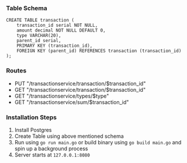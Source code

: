 ### Table Schema

```
CREATE TABLE transaction (
	transaction_id serial NOT NULL,
	amount decimal NOT NULL DEFAULT 0,
	type VARCHAR(20),
	parent_id serial,
	PRIMARY KEY (transaction_id),
	FOREIGN KEY (parent_id) REFERENCES transaction (transaction_id)
);
```

### Routes

- PUT "/transactionservice/transaction/$transaction_id"
- GET "/transactionservice/transaction/$transaction_id"
- GET "/transactionservice/types/$type"
- GET "/transactionservice/sum/$transaction_id"


### Installation Steps
1. Install Postgres
2. Create Table using above mentioned schema
3. Run using `go run main.go` or build binary using `go build main.go` and spin up a background process
4. Server starts at `127.0.0.1:8080` 